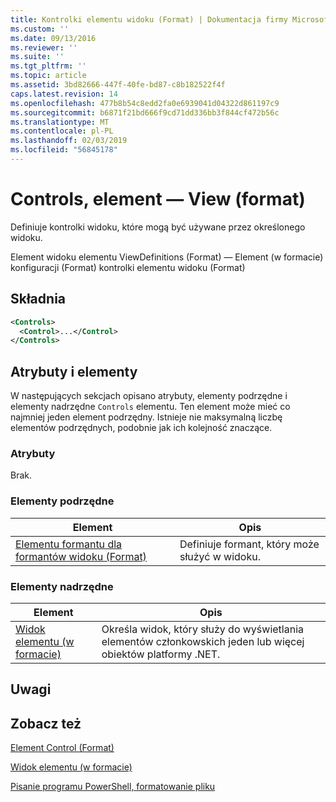 ```yaml
---
title: Kontrolki elementu widoku (Format) | Dokumentacja firmy Microsoft
ms.custom: ''
ms.date: 09/13/2016
ms.reviewer: ''
ms.suite: ''
ms.tgt_pltfrm: ''
ms.topic: article
ms.assetid: 3bd82666-447f-40fe-bd87-c8b182522f4f
caps.latest.revision: 14
ms.openlocfilehash: 477b8b54c8edd2fa0e6939041d04322d861197c9
ms.sourcegitcommit: b6871f21bd666f9cd71dd336bb3f844cf472b56c
ms.translationtype: MT
ms.contentlocale: pl-PL
ms.lasthandoff: 02/03/2019
ms.locfileid: "56845178"
---
```

# <a name="controls-element-for-view-format"></a>Controls, element — View (format)

Definiuje kontrolki widoku, które mogą być używane przez określonego widoku.

Element widoku elementu ViewDefinitions (Format) — Element (w formacie) konfiguracji (Format) kontrolki elementu widoku (Format)

## <a name="syntax"></a>Składnia

```xml
<Controls>
  <Control>...</Control>
</Controls>
```

## <a name="attributes-and-elements"></a>Atrybuty i elementy

W następujących sekcjach opisano atrybuty, elementy podrzędne i elementy nadrzędne `Controls` elementu. Ten element może mieć co najmniej jeden element podrzędny. Istnieje nie maksymalną liczbę elementów podrzędnych, podobnie jak ich kolejność znaczące.

### <a name="attributes"></a>Atrybuty

Brak.

### <a name="child-elements"></a>Elementy podrzędne

|Element|Opis|
|-------------|-----------------|
|[Elementu formantu dla formantów widoku (Format)](./control-element-for-controls-for-view-format.md)|Definiuje formant, który może służyć w widoku.|

### <a name="parent-elements"></a>Elementy nadrzędne

|Element|Opis|
|-------------|-----------------|
|[Widok elementu (w formacie)](./view-element-format.md)|Określa widok, który służy do wyświetlania elementów członkowskich jeden lub więcej obiektów platformy .NET.|

## <a name="remarks"></a>Uwagi

## <a name="see-also"></a>Zobacz też

[Element Control (Format)](./control-element-for-controls-for-view-format.md)

[Widok elementu (w formacie)](./view-element-format.md)

[Pisanie programu PowerShell, formatowanie pliku](./writing-a-powershell-formatting-file.md)
